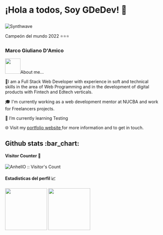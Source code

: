 <h1><p >¡Hola a todos, Soy GDeDev! 👋 </h1></p>

<p  ><img src="https://i1.wp.com/68.media.tumblr.com/52b37ee624e11ec98a87c30113fa1509/tumblr_ofj89xJhTr1u6l4wto2_500.gif?resize=486%2C206&ssl=1" alt="Synthwave" ></p>
<p>Campeón del mundo 2022 ⭐⭐⭐</p>

 <h3 > Marco Giuliano D'Amico </h3>
 <p > <img src="https://media.giphy.com/media/VgCDAzcKvsR6OM0uWg/giphy.gif" width="50" >About me...  </p>

<p>🚀I am a Full Stack Web Developer with experience in soft and technical skills in the area of Web Programming and in the development of digital products with Fintech and Edtech verticals.</p>
<p>🎓 I'm currently working as a web development mentor at NUCBA and work for Freelancers projects.</p>
<p>📍 I’m currently learning Testing</p>
<p>🌐 Visit my <a href="https://mgiulianodamico.vercel.app/"> portfolio website </a> for more information and to get in touch.</p>

<h2 >Github stats :bar_chart:</h2>

<h4 >Visitor Counter 👀</h4>

<p ><img src="https://profile-counter.glitch.me/{GDeDev}/count.svg" alt="AnhellO :: Visitor's Count" /></p>

<h4 >Estadisticas del perfil 📈 </h4>

<img height="137px" src="https://github-readme-stats.vercel.app/api/top-langs/?username=GDeDev&hide=html&hide_title=true&hide_border=true&layout=compact&langs_count=6&exclude_repo=comp426,Redventures-Movie-Quotes&text_color=000&icon_color=fff&bg_color=0,52fa5a,4dfcff,c64dff&theme=graywhite" />

<img height="137px"  src="https://github-readme-stats.vercel.app/api?username=GDeDev&hide_title=true&hide_border=true&show_icons=true&include_all_commits=true&count_private=true&line_height=21&text_color=000&icon_color=000&bg_color=0,ea6161,ffc64d,fffc4d,52fa5a&theme=graywhite" />







